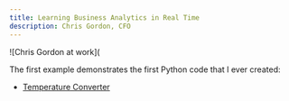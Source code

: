 ```yaml
---
title: Learning Business Analytics in Real Time
description: Chris Gordon, CFO
---
```

![Chris Gordon at work](


The first example demonstrates the first Python code that I ever created:
 - [Temperature Converter](/draftfolder/index.md)
 
